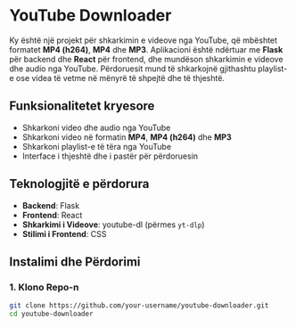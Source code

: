 # YouTube Downloader

Ky është një projekt për shkarkimin e videove nga YouTube, që mbështet formatet **MP4 (h264)**, **MP4** dhe **MP3**. Aplikacioni është ndërtuar me **Flask** për backend dhe **React** për frontend, dhe mundëson shkarkimin e videove dhe audio nga YouTube. Përdoruesit mund të shkarkojnë gjithashtu playlist-e ose videa të vetme në mënyrë të shpejtë dhe të thjeshtë.

## Funksionalitetet kryesore

- Shkarkoni video dhe audio nga YouTube
- Shkarkoni video në formatin **MP4**, **MP4 (h264)** dhe **MP3**
- Shkarkoni playlist-e të tëra nga YouTube
- Interface i thjeshtë dhe i pastër për përdoruesin

## Teknologjitë e përdorura

- **Backend**: Flask
- **Frontend**: React
- **Shkarkimi i Videove**: youtube-dl (përmes `yt-dlp`)
- **Stilimi i Frontend**: CSS

## Instalimi dhe Përdorimi

### 1. Klono Repo-n

```bash
git clone https://github.com/your-username/youtube-downloader.git
cd youtube-downloader

